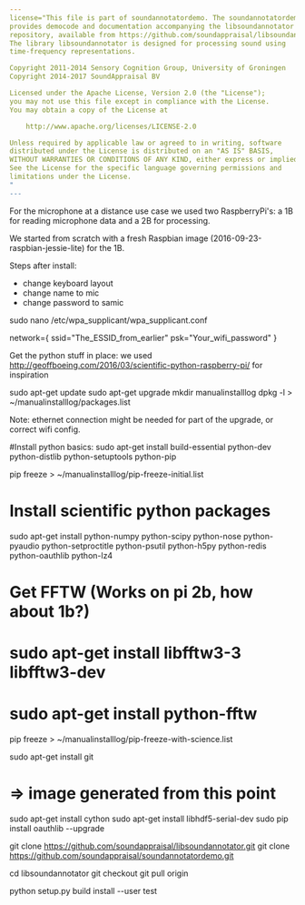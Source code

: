 ```yaml
---
license="This file is part of soundannotatordemo. The soundannotatordemo repository
provides democode and documentation accompanying the libsoundannotator 
repository, available from https://github.com/soundappraisal/libsoundannotator.
The library libsoundannotator is designed for processing sound using 
time-frequency representations.

Copyright 2011-2014 Sensory Cognition Group, University of Groningen
Copyright 2014-2017 SoundAppraisal BV

Licensed under the Apache License, Version 2.0 (the "License");
you may not use this file except in compliance with the License.
You may obtain a copy of the License at

    http://www.apache.org/licenses/LICENSE-2.0

Unless required by applicable law or agreed to in writing, software
distributed under the License is distributed on an "AS IS" BASIS,
WITHOUT WARRANTIES OR CONDITIONS OF ANY KIND, either express or implied.
See the License for the specific language governing permissions and
limitations under the License.
"
---
```

For the microphone at a distance use case we used two RaspberryPi's: a 1B for reading microphone data and a 2B for processing.

We started from scratch with a fresh Raspbian image (2016-09-23-raspbian-jessie-lite) for the 1B.

Steps after install:
- change keyboard layout
- change name to mic
- change password to samic

sudo nano /etc/wpa_supplicant/wpa_supplicant.conf

network={
    ssid="The_ESSID_from_earlier"
    psk="Your_wifi_password"
}


Get the python stuff in place: we used http://geoffboeing.com/2016/03/scientific-python-raspberry-pi/ for inspiration

sudo apt-get update
sudo apt-get upgrade
mkdir manualinstalllog
dpkg -l > ~/manualinstalllog/packages.list


Note: ethernet connection might be needed for part of the upgrade, or correct wifi config.

#Install python basics:
sudo apt-get install build-essential python-dev python-distlib python-setuptools python-pip

pip freeze > ~/manualinstalllog/pip-freeze-initial.list

# Install scientific python packages
sudo apt-get install python-numpy python-scipy python-nose python-pyaudio python-setproctitle python-psutil python-h5py python-redis python-oauthlib python-lz4

# Get FFTW (Works on pi 2b, how about 1b?)
# sudo apt-get install libfftw3-3 libfftw3-dev
# sudo apt-get install python-fftw

pip freeze > ~/manualinstalllog/pip-freeze-with-science.list

sudo apt-get install git

# => image generated from this point


sudo apt-get install cython
sudo apt-get install libhdf5-serial-dev
sudo pip install oauthlib --upgrade

git clone https://github.com/soundappraisal/libsoundannotator.git
git clone https://github.com/soundappraisal/soundannotatordemo.git


cd libsoundannotator
git checkout
git pull origin

python setup.py build install --user test
